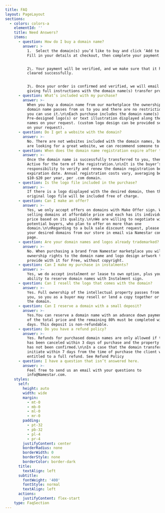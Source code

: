 ```yaml
---
title: FAQ
layout: PageLayout
sections:
  - colors: colors-a
    elementId: ''
    title: Need Answers?
    items:
      - question: How do I buy a domain name?
        answer: >
          1.  Select the domain(s) you’d like to buy and click ‘Add to Cart’.
          Fill in your details at checkout, then complete your payment. 


          2\. Your payment will be verified, and we make sure that it has been
          cleared successfully. 


          3\. Once your order is confirmed and verified, we will email you
          giving full instructions with the domain name(s) transfer process.
      - question: What’s included with my purchase?
        answer: >-
          When you buy a domain name from our marketplace the ownership of the
          domain name passes from us to you and there are no restrictions on how
          you can use it.\n\nEach purchase includes the domain name(s) and a
          Pre-designed logo(s) or text illustration displayed along the domain
          names on your request. (custom logo design can be provided separately
          on your request).
      - question: Do I get a website with the domain?
        answer: >-
          No. There are not websites included with the domain names, but if you
          are looking for a great website, we can recommend someone to you.
      - question: When does the domain name registration expire after the transfer?
        answer: >-
          Once the domain name is successfully transferred to you, then it is
          Active for the term of the registration.\n\nIt is the buyer’s
          responsibility to verify and renew the domain registration before the
          expiration date. Annual registration costs vary, averaging between
          $10-$20 per year, per .com domain.
      - question: Is the logo file included in the purchase?
        answer: >-
          If there is a logo displayed with the desired domain, then the
          original logo file will be included free of charge.
      - question: Can I make an offer?
        answer: >-
          Yes, we only accept offers on domains with Make Offer sign. We are
          selling domains at affordable price and each has its individual set
          price based on its quality.\n\nWe are willing to negotiate with
          potential buyers, who plan to offer on more than one
          domain.\n\nRegarding to a bulk sale discount request, please submit
          your desired domains from our store in email via Namestar contact
          page.
      - question: Are your domain names and logos already trademarked?
        answer: >-
          No. When purchasing a brand from Namestar marketplace you will get the
          ownership rights to the domain name and logo design artwork that we
          provide with it for Free, without copyright.
      - question: Can I make my purchase in instalments?
        answer: >-
          Yes, we do accept instalment or lease to own option, plus you have
          ability to reserve domain names with Instalment sign.
      - question: Can I resell the logo that comes with the domain?
        answer: >-
          Yes. Full ownership of the intellectual property passes from us to
          you, so you as a buyer may resell or lend a copy together or without
          the domain.
      - question: Can I reserve a domain with a small deposit?
        answer: >-
          Yes.You can reserve a domain name with an advance down payment of 20%
          of the total price and the remaining 80% must be completed within 30
          days. This deposit is non-refundable.
      - question: Do you have a refund policy?
        answer: >-
          Yes. Refunds for purchased domain names are only allowed if the order
          has been canceled within 3 days of purchase and the property transfer
          has not been confirmed.\n\nIn a case that the domain transfer fails to
          initiate within 7 days from the time of purchase the client will be
          entitled to a full refund. See Refund Policy
      - question: I have a question that isn’t answered here.
        answer: >-
          Feel free to send us an email with your questions to
          info@Namestar.com.
    styles:
      self:
        height: auto
        width: wide
        margin:
          - mt-0
          - mb-0
          - ml-0
          - mr-0
        padding:
          - pt-32
          - pb-32
          - pl-4
          - pr-4
        justifyContent: center
        borderRadius: none
        borderWidth: 0
        borderStyle: none
        borderColor: border-dark
      title:
        textAlign: left
      subtitle:
        fontWeight: '400'
        fontStyle: normal
        textAlign: left
      actions:
        justifyContent: flex-start
    type: FaqSection
---
```


